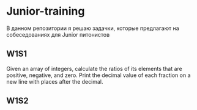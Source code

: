 # Junior-training
В данном репозитории я решаю задачки, которые предлагают на собеседованиях для Junior питонистов

## W1S1
Given an array of integers, calculate the ratios of its elements that are positive, negative, and zero. 
Print the decimal value of each fraction on a new line with  places after the decimal.

## W1S2